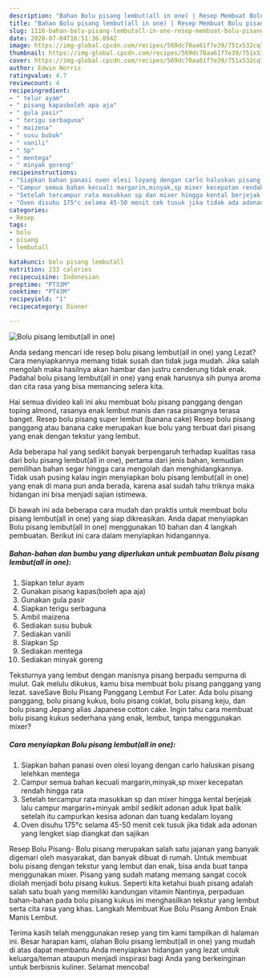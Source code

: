 ```yaml
---
description: "Bahan Bolu pisang lembut(all in one) | Resep Membuat Bolu pisang lembut(all in one) Yang Bikin Ngiler"
title: "Bahan Bolu pisang lembut(all in one) | Resep Membuat Bolu pisang lembut(all in one) Yang Bikin Ngiler"
slug: 1116-bahan-bolu-pisang-lembutall-in-one-resep-membuat-bolu-pisang-lembutall-in-one-yang-bikin-ngiler
date: 2020-07-04T16:51:36.094Z
image: https://img-global.cpcdn.com/recipes/569dc70aa61f7e39/751x532cq70/bolu-pisang-lembutall-in-one-foto-resep-utama.jpg
thumbnail: https://img-global.cpcdn.com/recipes/569dc70aa61f7e39/751x532cq70/bolu-pisang-lembutall-in-one-foto-resep-utama.jpg
cover: https://img-global.cpcdn.com/recipes/569dc70aa61f7e39/751x532cq70/bolu-pisang-lembutall-in-one-foto-resep-utama.jpg
author: Edwin Norris
ratingvalue: 4.7
reviewcount: 4
recipeingredient:
- " telur ayam"
- " pisang kapasboleh apa aja"
- " gula pasir"
- " terigu serbaguna"
- " maizena"
- " susu bubuk"
- " vanili"
- " Sp"
- " mentega"
- " minyak goreng"
recipeinstructions:
- "Siapkan bahan panasi oven olesi loyang dengan carlo haluskan pisang lelehkan mentega"
- "Campur semua bahan kecuali margarin,minyak,sp mixer kecepatan rendah hingga rata"
- "Setelah tercampur rata masukkan sp dan mixer hingga kental berjejak lalu campur margarin+minyak ambil sedikit adonan aduk lipat balik setelah itu campurkan kesisa adonan dan tuang kedalam loyang"
- "Oven disuhu 175°c selama 45-50 menit cek tusuk jika tidak ada adonan yang lengket siap diangkat dan sajikan"
categories:
- Resep
tags:
- bolu
- pisang
- lembutall

katakunci: bolu pisang lembutall 
nutrition: 233 calories
recipecuisine: Indonesian
preptime: "PT33M"
cooktime: "PT43M"
recipeyield: "1"
recipecategory: Dinner

---
```



![Bolu pisang lembut(all in one)](https://img-global.cpcdn.com/recipes/569dc70aa61f7e39/751x532cq70/bolu-pisang-lembutall-in-one-foto-resep-utama.jpg)

Anda sedang mencari ide resep bolu pisang lembut(all in one) yang Lezat? Cara menyiapkannya memang tidak susah dan tidak juga mudah. Jika salah mengolah maka hasilnya akan hambar dan justru cenderung tidak enak. Padahal bolu pisang lembut(all in one) yang enak harusnya sih punya aroma dan cita rasa yang bisa memancing selera kita.

Hai semua divideo kali ini aku membuat bolu pisang panggang dengan toping almond, rasanya enak lembut manis dan rasa pisangnya terasa banget. Resep bolu pisang super lembut (banana cake) Resep bolu pisang panggang atau banana cake merupakan kue bolu yang terbuat dari pisang yang enak dengan tekstur yang lembut.

Ada beberapa hal yang sedikit banyak berpengaruh terhadap kualitas rasa dari bolu pisang lembut(all in one), pertama dari jenis bahan, kemudian pemilihan bahan segar hingga cara mengolah dan menghidangkannya. Tidak usah pusing kalau ingin menyiapkan bolu pisang lembut(all in one) yang enak di mana pun anda berada, karena asal sudah tahu triknya maka hidangan ini bisa menjadi sajian istimewa.


Di bawah ini ada beberapa cara mudah dan praktis untuk membuat bolu pisang lembut(all in one) yang siap dikreasikan. Anda dapat menyiapkan Bolu pisang lembut(all in one) menggunakan 10 bahan dan 4 langkah pembuatan. Berikut ini cara dalam menyiapkan hidangannya.

<!--inarticleads1-->

##### Bahan-bahan dan bumbu yang diperlukan untuk pembuatan Bolu pisang lembut(all in one):

1. Siapkan  telur ayam
1. Gunakan  pisang kapas(boleh apa aja)
1. Gunakan  gula pasir
1. Siapkan  terigu serbaguna
1. Ambil  maizena
1. Sediakan  susu bubuk
1. Sediakan  vanili
1. Siapkan  Sp
1. Sediakan  mentega
1. Sediakan  minyak goreng


Teksturnya yang lembut dengan manisnya pisang berpadu sempurna di mulut. Gak melulu dikukus, kamu bisa membuat bolu pisang panggang yang lezat. saveSave Bolu Pisang Panggang Lembut For Later. Ada bolu pisang panggang, bolu pisang kukus, bolu pisang coklat, bolu pisang keju, dan bolu pisang Jepang alias Japanese cotton cake. Ingin tahu cara membuat bolu pisang kukus sederhana yang enak, lembut, tanpa menggunakan mixer? 

<!--inarticleads2-->

##### Cara menyiapkan Bolu pisang lembut(all in one):

1. Siapkan bahan panasi oven olesi loyang dengan carlo haluskan pisang lelehkan mentega
1. Campur semua bahan kecuali margarin,minyak,sp mixer kecepatan rendah hingga rata
1. Setelah tercampur rata masukkan sp dan mixer hingga kental berjejak lalu campur margarin+minyak ambil sedikit adonan aduk lipat balik setelah itu campurkan kesisa adonan dan tuang kedalam loyang
1. Oven disuhu 175°c selama 45-50 menit cek tusuk jika tidak ada adonan yang lengket siap diangkat dan sajikan


Resep Bolu Pisang- Bolu pisang merupakan salah satu jajanan yang banyak digemari oleh masyarakat, dan banyak dibuat di rumah. Untuk membuat bolu pisang dengan tekstur yang lembut dan enak, bisa anda buat tanpa menggunakan mixer. Pisang yang sudah matang memang sangat cocok diolah menjadi bolu pisang kukus. Seperti kita ketahui buah pisang adalah salah satu buah yang memiliki kandungan vitamin Nantinya, perpaduan bahan-bahan pada bolu pisang kukus ini menghasilkan tekstur yang lembut serta cita rasa yang khas. Langkah Membuat Kue Bolu Pisang Ambon Enak Manis Lembut. 

Terima kasih telah menggunakan resep yang tim kami tampilkan di halaman ini. Besar harapan kami, olahan Bolu pisang lembut(all in one) yang mudah di atas dapat membantu Anda menyiapkan hidangan yang lezat untuk keluarga/teman ataupun menjadi inspirasi bagi Anda yang berkeinginan untuk berbisnis kuliner. Selamat mencoba!
